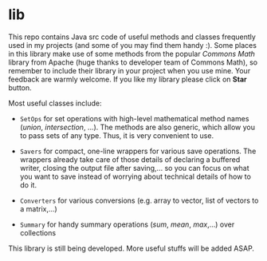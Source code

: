 # lib

This repo contains Java src code of useful methods and classes frequently used in my projects (and some of you may find them handy :). Some places in this library make use of some methods from the popular _Commons Math_ library from Apache (huge thanks to developer team of Commons Math), so remember to include their library in your project when you use mine. Your feedback are warmly welcome. If you like my library please click on __Star__ button.

Most useful classes include:

+ `SetOps` for set operations with high-level mathematical method names (_union_, _intersection_, ...). The methods are also generic, which allow you to pass sets of any type. Thus, it is very convenient to use.

+ `Savers` for compact, one-line wrappers for various save operations. The wrappers already take care of those details of declaring a buffered writer, closing the output file after saving,... so you can focus on what you want to save instead of worrying about technical details of how to do it.

+ `Converters` for various conversions (e.g. array to vector, list of vectors to a matrix,...)

+ `Summary` for handy summary operations (_sum_, _mean_, _max_,...) over collections

This library is still being developed. More useful stuffs will be added ASAP.
